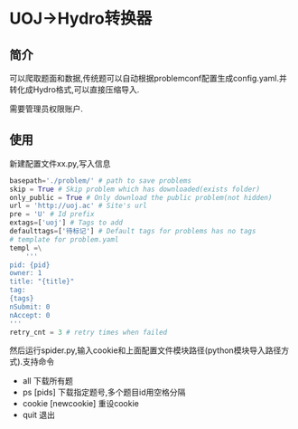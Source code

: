 # UOJ->Hydro转换器

## 简介

可以爬取题面和数据,传统题可以自动根据problemconf配置生成config.yaml.并转化成Hydro格式,可以直接压缩导入.

需要管理员权限账户.

## 使用

新建配置文件xx.py,写入信息
```python
basepath='./problem/' # path to save problems
skip = True # Skip problem which has downloaded(exists folder)
only_public = True # Only download the public problem(not hidden)
url = 'http://uoj.ac' # Site's url
pre = 'U' # Id prefix
extags=['uoj'] # Tags to add
defaulttags=['待标记'] # Default tags for problems has no tags
# template for problem.yaml
templ =\
    '''
pid: {pid}
owner: 1
title: "{title}"
tag:
{tags}
nSubmit: 0
nAccept: 0
'''
retry_cnt = 3 # retry times when failed
```

然后运行spider.py,输入cookie和上面配置文件模块路径(python模块导入路径方式).支持命令
- all 下载所有题
- ps [pids] 下载指定题号,多个题目id用空格分隔
- cookie [newcookie] 重设cookie
- quit 退出
